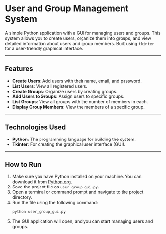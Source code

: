 # User and Group Management System

A simple Python application with a GUI for managing users and groups. This system allows you to create users, organize them into groups, and view detailed information about users and group members. Built using `tkinter` for a user-friendly graphical interface.

---

## Features
- **Create Users**: Add users with their name, email, and password.
- **List Users**: View all registered users.
- **Create Groups**: Organize users by creating groups.
- **Add Users to Groups**: Assign users to specific groups.
- **List Groups**: View all groups with the number of members in each.
- **Display Group Members**: View the members of a specific group.

---

## Technologies Used
- **Python**: The programming language for building the system.
- **Tkinter**: For creating the graphical user interface (GUI).

---

## How to Run
1. Make sure you have Python installed on your machine. You can download it from [Python.org](https://www.python.org/).
2. Save the project file as `user_group_gui.py`.
3. Open a terminal or command prompt and navigate to the project directory.
4. Run the file using the following command:
   ```bash
   python user_group_gui.py
5. The GUI application will open, and you can start managing users and groups.
